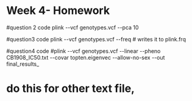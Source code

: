 
# Week 4- Homework 



#question 2 code 
plink --vcf genotypes.vcf --pca 10 

#question3 code 
plink --vcf genotypes.vcf --freq  # writes it to plink.frq


#question4 code
#plink --vcf genotypes.vcf --linear --pheno CB1908_IC50.txt --covar topten.eigenvec --allow-no-sex --out final_results_

# do this for other text file, 
